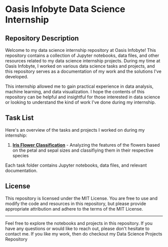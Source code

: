 # Oasis Infobyte Data Science Internship

## Repository Description

Welcome to my data science internship repository at Oasis Infobyte! This repository contains a collection of Jupyter notebooks, data files, and other resources related to my data science internship projects. During my time at Oasis Infobyte, I worked on various data science tasks and projects, and this repository serves as a documentation of my work and the solutions I've developed.

This internship allowed me to gain practical experience in data analysis, machine learning, and data visualization. I hope the contents of this repository can be helpful and insightful for those interested in data science or looking to understand the kind of work I've done during my internship.

## Task List

Here's an overview of the tasks and projects I worked on during my internship:

1. [**Iris Flower Classification**](https://github.com/SUKHMAN-SINGH-1612/OIBSIP/tree/main/Task%201%20-%20Iris%20Flower%20Classification) -  Analyzing the features of the flowers based on the petal and sepal sizes and classifiying them in their respective species

Each task folder contains Jupyter notebooks, data files, and relevant documentation.

## License

This repository is licensed under the MIT License. You are free to use and modify the code and resources in this repository, but please provide appropriate attribution and adhere to the terms of the MIT License.

---

Feel free to explore the notebooks and projects in this repository. If you have any questions or would like to reach out, please don't hesitate to contact me. If you like my work, then do checkout my Data Science Projects Repository
